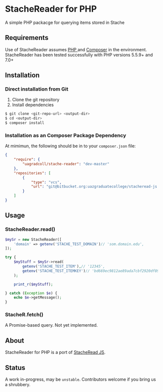 # StacheReader for PHP

A simple PHP packacge for querying items stored in Stache

## Requirements

Use of StacheReader assumes [PHP ](https://php.net/) and [Composer](https://getcomposer.org/) in the environment.
StacheReader has been tested successfully with PHP versions 5.5.9+ and 7.0+

## Installation

### Direct installation from Git
1. Clone the git repository
2. Install dependencies

```sh
$ git clone <git-repo-url> <output-dir>
$ cd <output-dir>
$ composer install
```

### Installation as an Composer Package Dependency

At mimimun, the following should be in to your `composer.json` file:
```json
{
    "require": {
        "uagradcoll/stache-reader": "dev-master"
    },
    "repositories": [
        {
            "type": "vcs",
            "url": "git@bitbucket.org:uazgraduatecollege/stacheread-js.git"
        }
    ]
}
```

## Usage

### StacheReader.read()

```php
$mySr = new StacheReader([
    'domain' => getenv('STACHE_TEST_DOMAIN')// 'som.domain.edu',
]);

try {
    $myStuff = $mySr->read(
        getenv('STACHE_TEST_ITEM'),// '12345',
        getenv('STACHE_TEST_ITEMKEY')// 'bd669ec9812ae89ada7cbf2920df895f7824545918dc14fc7c956b659d90a338'
    );

    print_r($myStuff);

} catch (Exception $e) {
    echo $e->getMessage();
}
```

### StacheR.fetch()

A Promise-based query. Not yet implemented.


## About

StacheReader for PHP is a port of [StacheRead JS](https://bitbucket.org/uazgraduatecollege/stacheread-js).


## Status

A work in-progress, may be `unstable`. Contributors welcome if you bring us a shrubbery.
